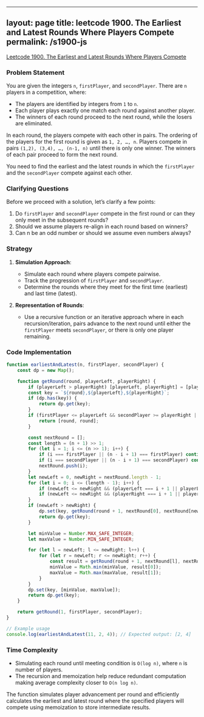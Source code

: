 
---
layout: page
title: leetcode 1900. The Earliest and Latest Rounds Where Players Compete
permalink: /s1900-js
---
[Leetcode 1900. The Earliest and Latest Rounds Where Players Compete](https://algoadvance.github.io/algoadvance/l1900)
### Problem Statement
You are given the integers `n`, `firstPlayer`, and `secondPlayer`. There are `n` players in a competition, where: 
- The players are identified by integers from `1` to `n`.
- Each player plays exactly one match each round against another player.
- The winners of each round proceed to the next round, while the losers are eliminated.

In each round, the players compete with each other in pairs. The ordering of the players for the first round is given as `1, 2, …, n`. Players compete in pairs `(1,2), (3,4), …, (n-1, n)` until there is only one winner. The winners of each pair proceed to form the next round.

You need to find the earliest and the latest rounds in which the `firstPlayer` and the `secondPlayer` compete against each other.

### Clarifying Questions
Before we proceed with a solution, let’s clarify a few points:
1. Do `firstPlayer` and `secondPlayer` compete in the first round or can they only meet in the subsequent rounds?
2. Should we assume players re-align in each round based on winners?
3. Can n be an odd number or should we assume even numbers always?

### Strategy
1. **Simulation Approach**: 
   - Simulate each round where players compete pairwise.
   - Track the progression of `firstPlayer` and `secondPlayer`.
   - Determine the rounds where they meet for the first time (earliest) and last time (latest).

2. **Representation of Rounds**:
   - Use a recursive function or an iterative approach where in each recursion/iteration, pairs advance to the next round until either the `firstPlayer` meets `secondPlayer`, or there is only one player remaining.

### Code Implementation

```javascript
function earliestAndLatest(n, firstPlayer, secondPlayer) {
    const dp = new Map();

    function getRound(round, playerLeft, playerRight) {
        if (playerLeft > playerRight) [playerLeft, playerRight] = [playerRight, playerLeft];
        const key = `${round},${playerLeft},${playerRight}`;
        if (dp.has(key)) {
            return dp.get(key);
        }
        if (firstPlayer <= playerLeft && secondPlayer >= playerRight || firstPlayer === playerRight && secondPlayer === playerLeft) {
            return [round, round];
        }

        const nextRound = [];
        const length = (n + 1) >> 1;
        for (let i = 1; i <= (n >> 1); i++) {
            if (i === firstPlayer || (n - i + 1) === firstPlayer) continue;
            if (i === secondPlayer || (n - i + 1) === secondPlayer) continue;
            nextRound.push(i);
        }
        let newLeft = 0, newRight = nextRound.length - 1;
        for (let i = 0; i <= (length - 1); i++) {
            if (newLeft <= newRight && (playerLeft === i + 1 || playerLeft === (n - i))) newLeft++;
            if (newLeft <= newRight && (playerRight === i + 1 || playerRight === (n - i))) newRight--;
        }
        if (newLeft > newRight) {
            dp.set(key, getRound(round + 1, nextRound[0], nextRound[newRight - 1]));
            return dp.get(key);
        }

        let minValue = Number.MAX_SAFE_INTEGER;
        let maxValue = Number.MIN_SAFE_INTEGER;

        for (let l = newLeft; l <= newRight; l++) {
            for (let r = newLeft; r <= newRight; r++) {
                const result = getRound(round + 1, nextRound[l], nextRound[r]);
                minValue = Math.min(minValue, result[0]);
                maxValue = Math.max(maxValue, result[1]);
            }
        }
        dp.set(key, [minValue, maxValue]);
        return dp.get(key);
    }

    return getRound(1, firstPlayer, secondPlayer);
}

// Example usage
console.log(earliestAndLatest(11, 2, 4)); // Expected output: [2, 4]
```

### Time Complexity
- Simulating each round until meeting condition is `O(log n)`, where `n` is number of players.
- The recursion and memoization help reduce redundant computation making average complexity closer to `O(n log n)`.

The function simulates player advancement per round and efficiently calculates the earliest and latest round where the specified players will compete using memoization to store intermediate results.